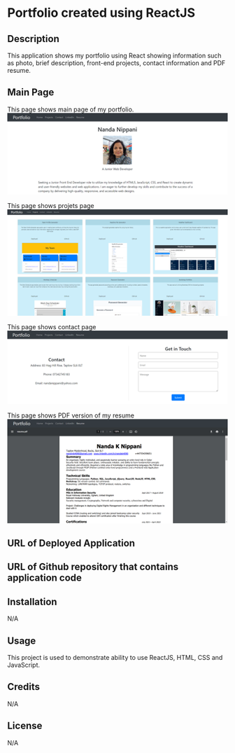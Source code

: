 # Portfolio created using ReactJS
## Description
This application shows my portfolio using React showing information such as photo, brief description, front-end projects, contact information and PDF resume.

## Main Page  
This page shows main page of my portfolio.
  ![Alt text](public/images/homePage.PNG)

This page shows projets page
![Alt text](public/images/projects-page.PNG)

This page shows contact page
![Alt text](public/images/contact-page.PNG)

This page shows PDF version of my resume
![Alt text](public/images/Resume-page.PNG)


## URL of Deployed Application



## URL of Github repository that contains application code


## Installation
N/A

## Usage
This project is used to demonstrate ability to use ReactJS,  HTML, CSS and JavaScript.

## Credits
N/A

## License
N/A
